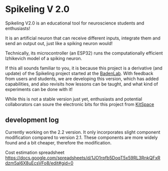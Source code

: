 # Spikeling V 2.0


Spikeling V2.0 is an educational tool for neuroscience students and enthusiasts! 

It is an artificial neuron that can receive different inputs, integrate them and send an output out, just like a spiking neuron would! 

Technically, its microcontroller (an ESP32) runs the computationally efficient Izhikevich model of a spiking neuron.

If this all sounds familiar to you, it is because this project is a derivative (and update) of the Spikeling project started at the [BadenLab](https://badenlab.org/). With feedback from users and students, we are developing this version, which has added capabilities, and also revisits how lessons can be taught, and what kind of experiments can be done with it!

While this is not a stable version just yet, enthusiasts and potential collaborators can soure the electronic bits for this project from [KitSpace](#)



## development log

Currently working on the 2.2 version.
It only incorporates slight component modification compared to version 2.1. These components are more widely found and a bit cheaper, therefore the modification.

Cost estimation spreadsheet
https://docs.google.com/spreadsheets/d/1JO1rpfb5DoqT5x59RL3RnkQFxRdzm5al6X8uEcsVFo8/edit#gid=0
